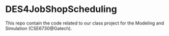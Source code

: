 # DES4JobShopScheduling
This repo contain the code related to our class project for the Modeling and Simulation (CSE6730@Gatech). 
